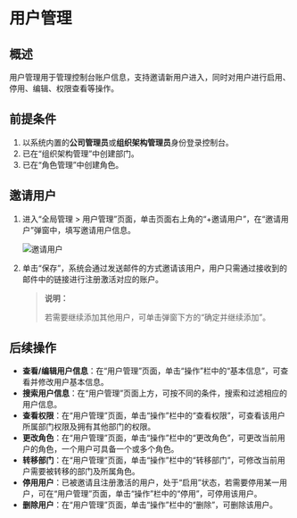 # 用户管理

## 概述

用户管理用于管理控制台账户信息，支持邀请新用户进入，同时对用户进行启用、停用、编辑、权限查看等操作。

## 前提条件

1. 以系统内置的**公司管理员**或**组织架构管理员**身份登录控制台。
2. 已在“组织架构管理”中创建部门。
3. 已在“角色管理”中创建角色。

## 邀请用户

1. 进入“全局管理 > 用户管理”页面，单击页面右上角的“+邀请用户”，在“邀请用户”弹窗中，填写邀请用户信息。

    ![邀请用户](https://docimages.blob.core.chinacloudapi.cn/images/Console/inviteusers20210630.png)

2. 单击“保存”，系统会通过发送邮件的方式邀请该用户，用户只需通过接收到的邮件中的链接进行注册激活对应的账户。

    >**说明：**
    >
    >若需要继续添加其他用户，可单击弹窗下方的“确定并继续添加”。

## 后续操作

- **查看/编辑用户信息**：在“用户管理”页面，单击“操作”栏中的“基本信息”，可查看并修改用户基本信息。
- **搜索用户信息**：在“用户管理”页面上方，可按不同的条件，搜索和过滤相应的用户信息。
- **查看权限**：在“用户管理”页面，单击“操作”栏中的“查看权限”，可查看该用户所属部门权限及拥有其他部门的权限。
- **更改角色**：在“用户管理”页面，单击“操作”栏中的“更改角色”，可更改当前用户的角色，一个用户可具备一个或多个角色。
- **转移部门**：在“用户管理”页面，单击“操作”栏中的“转移部门”，可修改当前用户需要被转移的部门及所属角色。
- **停用用户**：已被邀请且注册激活的用户，处于“启用”状态，若需要停用某一用户，可在“用户管理”页面，单击“操作”栏中的“停用”，可停用该用户。
- **删除用户**：在“用户管理”页面，单击“操作”栏中的“删除”，可删除该用户。
